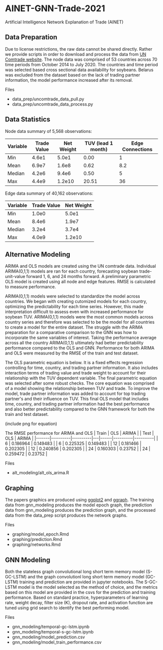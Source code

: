 # AINET-GNN-Trade-2021
Artificial Intelligence Network Explanation of Trade (AINET)

## Data Preparation
Due to license restrictions, the raw data cannot be shared directly. Rather we provide scripts in order to download and process the data from [UN Comtrade website](https://comtrade.un.org/data/). The node data was comprised of 53 countries across 70 time periods from October 2014 to July 2020. The countries and time period was selected based cross sectional data availability for soybeans. Belarus was excluded from the dataset based on the lack of trading partner information, the model performance increased after its removal.

Files
* data_prep/uncomtrade_data_pull.py
* data_prep/uncomtrade_data_process.py

## Data Statistics

Node data summary of 5,568 observations:

Variable|Trade Value | Net Weight | TUV (lead 1 month) | Edge Connections
----------------|---------------| ---------- | ---------- | --------
Min | 4.6e1 | 5.0e1 | 0.00 | 1
Mean | 6.9e7 | 1.6e8 | 0.62 | 8.2
Median | 4.2e6 | 9.4e6 | 0.50 | 5
Max | 4.4e9 | 1.2e10 | 20.51 | 36

Edge data summary of 40,162 observations:

Variable| Trade Value | Net Weight
----------------|---------------| ----------
Min | 1.0e0 | 5.0e1
Mean | 8.4e6 | 1.9e7
Median | 3.2e4 | 3.7e4
Max | 4.0e9 | 1.2e10


## Alternative Modeling
ARIMA and OLS models are created using the UN comtrade data. Individual ARIMA(0,1,1) models are ran for each country, forecasting soybean trade-unit-value forward 1, 6, and 24 months forward. A preliminary parametric OLS model is created using all node and edge features. RMSE is calculated to measure performance.

ARIMA(0,1,1) models were selected to standardize the model across countries. We began with creating cutomized models for each country, optimizing the predictability for each time series. However, this made interpretation difficult to assess even with increased performance for soybean TUV. ARIMA(0,1,1) models were the most common models across country series and therefore was selected to be the model for all countries to create a model for the entire dataset. The struggle with the ARIMA preparation for a comparative comparison to the GNN was how to incorporate the same variables of interest. Taking the performance average across all the country ARIMA(0,1,1) ultimately had better predictability performance compared to the OLS and GNN. Performance for both ARIMA and OLS were measured by the RMSE of the train and test dataset.

The OLS parametric equation is below. It is a fixed effects regression controlling for time, country, and trading partner information. It also includes interaction terms of trading value and trade weight to account for their relationship with the TUV dependent variable. The final parametric equation was selected after some robust checks. The core equation was comprised of a model showing the relationship between TUV and trade. To improve the model, trade partner information was added to account for top trading partner's and their influence on TUV. This final OLS model that includes time, country, and trading partner information had the best performance and also better predictability compared to the GNN framework for both the train and test dataset.

(include png for equation)

The RMSE performance for ARIMA and OLS
| Train | OLS      | ARIMA    |   | Test | OLS      | ARIMA    |
|-------|----------|----------|---|------|----------|----------|
| 6     | 0.186964 | 0.149483 |   | 6    | 0.225325 | 0.149483 |
| 12    | 0.181466 | 0.202305 |   | 12   | 0.240856 | 0.202305 |
| 24    | 0.160303 | 0.23752  |   | 24   | 0.259472 | 0.23752  |

Files
* alt_modeling/alt_ols_arima.R

## Graphing
The papers graphics are produced using [ggplot2](https://ggplot2.tidyverse.org/) and [ggraph](https://www.data-imaginist.com/2017/ggraph-introduction-layouts/). The training data from gnn_modeling produces the model epoch graph, the prediction data from gnn_modeling produces the prediction graph, and the processed data from the data_prep script produces the network graphs.

Files
* graphing/model_epoch.Rmd
* graphing/prediction.Rmd
* graphing/networks.Rmd

## GNN Modeling
Both the stateless graph convolutional long short term memory model (S-GC-LSTM) and the graph convolutionl long short term memory model (GC-LSTM) training and prediction are provided in jupyter notebooks. The S-GC-LSTM model is the model selected as the method of choice, and the metrics based on this model are provided in the csvs for the prediction and training performance. Based on standard practice, hyperparameters of learning rate, weight decay, filter size (K), dropout rate, and activation function are tuned using grid search to identify the best performing model.

Files
* gnn_modeling/temporal-gc-lstm.ipynb
* gnn_modeling/temporal-s-gc-lstm.ipynb
* gnn_modeling/model_prediction.csv
* gnn_modeling/model_train_performance.csv
